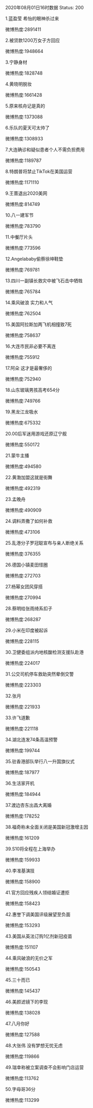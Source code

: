2020年08月01日16时数据
Status: 200

1.蓝盈莹 希怡的眼神杀过来

微博热度:2891411

2.被贷款1200万女子方回应

微博热度:1948664

3.宁静身材

微博热度:1828748

4.黄晓明脱妆

微博热度:1661428

5.原来核舟记是真的

微博热度:1373088

6.乐队的夏天可太帅了

微博热度:1308933

7.大连确诊和疑似患者个人不需负担费用

微博热度:1189787

8.特朗普将禁止TikTok在美国运营

微博热度:1171110

9.王蔷退出2020美网

微博热度:814749

10.八一建军节

微博热度:783790

11.中餐厅片头

微博热度:773596

12.Angelababy偷蔡徐坤鞋垫

微博热度:769781

13.四川一副镇长救灾中被飞石击中牺牲

微博热度:765784

14.乘风破浪 实力和人气

微博热度:762504

15.美国阿拉斯加两飞机相撞致7死

微博热度:758637

16.大连市民非必要不离连

微博热度:755912

17.阿朵 这才是最奢侈的

微博热度:752940

18.山东玻璃男孩高考654分

微博热度:749766

19.黑龙江龙吸水

微博热度:675332

20.00后军迷用游戏还原辽宁舰

微博热度:550172

21.蒙牛主播

微博热度:494580

22.黄渤加盟这就是街舞

微博热度:492319

23.孟晚舟

微博热度:490909

24.调料弄撒了如何补救

微博热度:473106

25.乱港分子罗冠聪宣布与亲人断绝关系

微博热度:376355

26.德国小镇麦田怪圈

微博热度:272703

27.杨幂女团风穿搭

微博热度:270994

28.蔡明给张雨绮系扣子

微博热度:268287

29.小米在印度被起诉

微博热度:228115

30.卫健委组派内地核酸检测支援队赴港

微博热度:224017

31.公交司机停车救助突然晕倒交警

微博热度:223303

32.张月

微博热度:221933

33.许飞道歉

微博热度:221118

34.湖北连发74条高温预警

微博热度:199744

35.驻香港部队举行八一升国旗仪式

微博热度:187977

36.生活家开机

微博热度:184944

37.渡边杏东出昌大离婚

微博热度:178252

38.福奇称未全面关闭是美国新冠激增主因

微博热度:161209

39.S10将全程在上海举办

微博热度:159933

40.李准基演技

微博热度:158900

41.官方回应残疾人领结婚证遭拒

微博热度:158423

42.惠誉下调美国评级展望至负面

微博热度:153293

43.美国从英法订购1亿剂新冠疫苗

微博热度:151107

44.乘风破浪的无价之军

微博热度:150543

45.三十而已

微博热度:145437

46.美颜滤镜下的李现

微博热度:138028

47.八月你好

微博热度:127588

48.大张伟 没有梦想无忧无虑

微博热度:119866

49.瑞幸称被立案调查不会影响门店运营

微博热度:113762

50.字母哥36分

微博热度:113299

